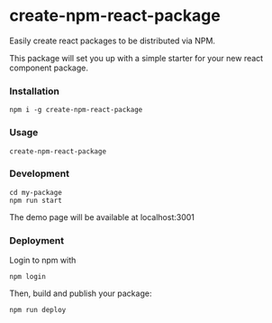 # create-npm-react-package
Easily create react packages to be distributed via NPM.

This package will set you up with a simple starter for your new react component package.

### Installation
```
npm i -g create-npm-react-package
```

### Usage
```
create-npm-react-package
```

### Development
```
cd my-package
npm run start
```
The demo page will be available at localhost:3001

### Deployment
Login to npm with
```
npm login
```

Then, build and publish your package:
```
npm run deploy
```